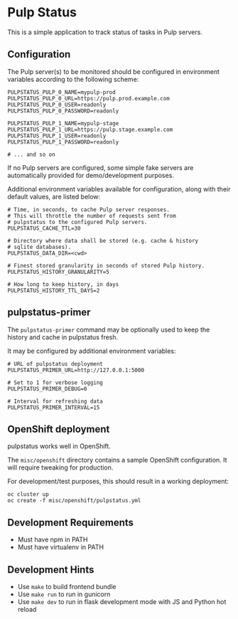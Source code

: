 Pulp Status
===========

This is a simple application to track status of tasks in Pulp servers.

Configuration
-------------

The Pulp server(s) to be monitored should be configured in environment
variables according to the following scheme:

    PULPSTATUS_PULP_0_NAME=mypulp-prod
    PULPSTATUS_PULP_0_URL=https://pulp.prod.example.com
    PULPSTATUS_PULP_0_USER=readonly
    PULPSTATUS_PULP_0_PASSWORD=readonly

    PULPSTATUS_PULP_1_NAME=mypulp-stage
    PULPSTATUS_PULP_1_URL=https://pulp.stage.example.com
    PULPSTATUS_PULP_1_USER=readonly
    PULPSTATUS_PULP_1_PASSWORD=readonly

    # ... and so on

If no Pulp servers are configured, some simple fake servers are
automatically provided for demo/development purposes.

Additional environment variables available for configuration,
along with their default values, are listed below:

    # Time, in seconds, to cache Pulp server responses.
    # This will throttle the number of requests sent from
    # pulpstatus to the configured Pulp servers.
    PULPSTATUS_CACHE_TTL=30

    # Directory where data shall be stored (e.g. cache & history
    # sqlite databases).
    PULPSTATUS_DATA_DIR=<cwd>

    # Finest stored granularity in seconds of stored Pulp history.
    PULPSTATUS_HISTORY_GRANULARITY=5

    # How long to keep history, in days
    PULPSTATUS_HISTORY_TTL_DAYS=2

pulpstatus-primer
-----------------

The `pulpstatus-primer` command may be optionally used to keep the
history and cache in pulpstatus fresh.

It may be configured by additional environment variables:

    # URL of pulpstatus deployment
    PULPSTATUS_PRIMER_URL=http://127.0.0.1:5000

    # Set to 1 for verbose logging
    PULPSTATUS_PRIMER_DEBUG=0

    # Interval for refreshing data
    PULPSTATUS_PRIMER_INTERVAL=15

OpenShift deployment
--------------------

pulpstatus works well in OpenShift.

The `misc/openshift` directory contains a sample OpenShift configuration.
It will require tweaking for production.

For development/test purposes, this should result in a working deployment:

    oc cluster up
    oc create -f misc/openshift/pulpstatus.yml

Development Requirements
------------------------

- Must have npm in PATH
- Must have virtualenv in PATH

Development Hints
-----------------

- Use `make` to build frontend bundle
- Use `make run` to run in gunicorn
- Use `make dev` to run in flask development mode with JS and Python hot reload
